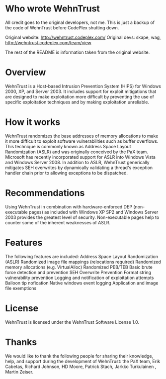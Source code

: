 # Who wrote WehnTrust

All credit goes to the original developers, not me. This is just a backup of the code of WehnTrust before CodePlex shutting down.

Original website: http://wehntrust.codeplex.com/
Original devs: skape, wag, http://wehntrust.codeplex.com/team/view

The rest of the README is information taken from the original website.

# Overview

WehnTrust is a Host-based Intrusion Prevention System (HIPS) for Windows 2000, XP, and Server 2003. It includes support for exploit mitigations that are designed to make exploitation more difficult by preventing the use of specific exploitation techniques and by making exploitation unreliable.

# How it works

WehnTrust randomizes the base addresses of memory allocations to make it more difficult to exploit software vulnerabilities such as buffer overflows. This technique is commonly known as Address Space Layout Randomization (ASLR) and was originally conceived by the PaX team. Microsoft has recently incorporated support for ASLR into Windows Vista and Windows Server 2008. In addition to ASLR, WehnTrust generically mitigates SEH overwrites by dynamically validating a thread's exception handler chain prior to allowing exceptions to be dispatched. 

# Recommendations

Using WehnTrust in combination with hardware-enforced DEP (non-executable pages) as included with Windows XP SP2 and Windows Server 2003 provides the greatest level of security. Non-executable pages help to counter some of the inherent weaknesses of ASLR.

# Features

The following features are included:
Address Space Layout Randomization (ASLR)
Randomized image file mappings (relocations required)
Randomized memory allocations (e.g. VirtualAlloc)
Randomized PEB/TEB
Basic brute force detection and prevention
SEH Overwrite Prevention
Format string vulnerability prevention
Logging and notification of exploitation attempts
Balloon tip nofication
Native windows event logging
Application and image file exemptions

# License

WehnTrust is licensed under the WehnTrust Software License 1.0.

# Thanks

We would like to thank the following people for sharing their knowledge, help, and support during the development of WehnTrust: the PaX team, Erik Cabetas, Richard Johnson, HD Moore, Patrick Stach, Jarkko Turkulainen , Martin Zeiser.



